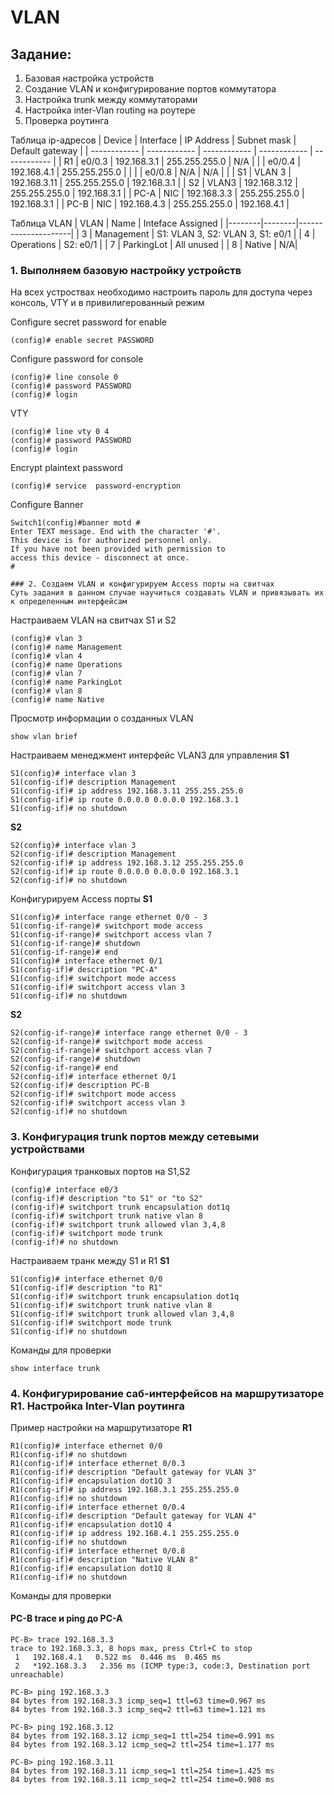 
# VLAN
##  Задание:
1. Базовая настройка устройств
2. Создание VLAN и конфигурирование портов коммутатора
3. Настройка trunk между коммутаторами
4. Настройка inter-Vlan routing на роутере
5. Проверка роутинга

Таблица ip-адресов
| Device  | Interface  | IP Address  |  Subnet mask  | Default gateway |
| ------------ | ------------ | ------------ | ------------ | ------------ |
| R1  | e0/0.3  | 192.168.3.1  |  255.255.255.0 | N/A |
|   |  e0/0.4 | 192.168.4.1  | 255.255.255.0 | |
|   | e0/0.8  | N/A | N/A | |
| S1  | VLAN 3 |  192.168.3.11 | 255.255.255.0 | 192.168.3.1 |
| S2  | VLAN3 | 192.168.3.12 | 255.255.255.0 | 192.168.3.1 |
| PC-A  | NIC | 192.168.3.3  | 255.255.255.0 | 192.168.3.1 |
| PC-B  | NIC | 192.168.4.3 | 255.255.255.0 | 192.168.4.1 |

Таблица VLAN
| VLAN | Name | Inteface Assigned |
|--------|--------|---------------------|
| 3 | Management | S1: VLAN 3, S2: VLAN 3, S1: e0/1 |
| 4 | Operations | S2: e0/1 |
| 7 | ParkingLot | All unused |
| 8 | Native | N/A|

### 1. Выполняем базовую настройку устройств
На всех устроствах необходимо настроить пароль для доступа через консоль, VTY и в привилигерованный режим

Configure secret password for enable
```
(config)# enable secret PASSWORD
```

Configure password for console
```
(config)# line console 0
(config)# password PASSWORD
(config)# login
```

VTY
```
(config)# line vty 0 4 
(config)# password PASSWORD
(config)# login
```

Encrypt plaintext password
```
(config)# service  password-encryption
```

Configure Banner
```
Switch1(config)#banner motd #
Enter TEXT message. End with the character '#'.
This device is for authorized personnel only.
If you have not been provided with permission to
access this device - disconnect at once.
#

### 2. Создаем VLAN и конфигурируем Access порты на свитчах
Суть задания в данном случае научиться создавать VLAN и привязывать их к определенным интерфейсам
```
Настраиваем VLAN на свитчах S1 и S2
```
(config)# vlan 3
(config)# name Management
(config)# vlan 4
(config)# name Operations
(config)# vlan 7
(config)# name ParkingLot
(config)# vlan 8
(config)# name Native
```

Просмотр информации о созданных VLAN
```
show vlan brief
```

Настраиваем менеджмент интерфейс VLAN3 для управления
**S1**
```
S1(config)# interface vlan 3
S1(config-if)# description Management
S1(config-if)# ip address 192.168.3.11 255.255.255.0
S1(config-if)# ip route 0.0.0.0 0.0.0.0 192.168.3.1
S1(config-if)# no shutdown
```

**S2**
```
S2(config)# interface vlan 3
S2(config-if)# description Management
S2(config-if)# ip address 192.168.3.12 255.255.255.0
S2(config-if)# ip route 0.0.0.0 0.0.0.0 192.168.3.1
S2(config-if)# no shutdown
```

Конфигурируем Access порты
**S1**
```
S1(config)# interface range ethernet 0/0 - 3
S1(config-if-range)# switchport mode access
S1(config-if-range)# switchport access vlan 7
S1(config-if-range)# shutdown
S1(config-if-range)# end
S1(config)# interface ethernet 0/1
S1(config-if)# description "PC-A"
S1(config-if)# switchport mode access
S1(config-if)# switchport access vlan 3
S1(config-if)# no shutdown
```

**S2**
```
S2(config-if-range)# interface range ethernet 0/0 - 3
S2(config-if-range)# switchport mode access
S2(config-if-range)# switchport access vlan 7
S2(config-if-range)# shutdown
S2(config-if-range)# end
S2(config-if)# interface ethernet 0/1
S2(config-if)# description PC-B
S2(config-if)# switchport mode access
S2(config-if)# switchport access vlan 3
S2(config-if)# no shutdown
```
### 3. Конфигурация trunk портов между сетевыми устройствами

Конфигурация транковых портов на S1,S2
```
(config)# interface e0/3
(config-if)# description "to S1" or "to S2"
(config-if)# switchport trunk encapsulation dot1q
(config-if)# switchport trunk native vlan 8
(config-if)# switchport trunk allowed vlan 3,4,8
(config-if)# switchport mode trunk
(config-if)# no shutdown
```

Настраиваем транк между S1 и R1
**S1**
```
S1(config)# interface ethernet 0/0
S1(config-if)# description "to R1"
S1(config-if)# switchport trunk encapsulation dot1q
S1(config-if)# switchport trunk native vlan 8
S1(config-if)# switchport trunk allowed vlan 3,4,8
S1(config-if)# switchport mode trunk
S1(config-if)# no shutdown
```

Команды для проверки
```
show interface trunk
```

### 4. Конфигурирование саб-интерфейсов на маршрутизаторе R1. Настройка Inter-Vlan роутинга
Пример настройки на маршрутизаторе **R1**
```
R1(config)# interface ethernet 0/0
R1(config-if)# no shutdown
R1(config-if)# interface ethernet 0/0.3
R1(config-if)# description "Default gateway for VLAN 3"
R1(config-if)# encapsulation dot1Q 3
R1(config-if)# ip address 192.168.3.1 255.255.255.0
R1(config-if)# no shutdown
R1(config-if)# interface ethernet 0/0.4
R1(config-if)# description "Default gateway for VLAN 4"
R1(config-if)# encapsulation dot1Q 4
R1(config-if)# ip address 192.168.4.1 255.255.255.0
R1(config-if)# no shutdown
R1(config-if)# interface ethernet 0/0.8
R1(config-if)# description "Native VLAN 8"
R1(config-if)# encapsulation dot1Q 8
R1(config-if)# no shutdown
```



Команды для проверки 
#### PC-B trace и ping до PC-A
```
PC-B> trace 192.168.3.3
trace to 192.168.3.3, 8 hops max, press Ctrl+C to stop
 1   192.168.4.1   0.522 ms  0.446 ms  0.465 ms
 2   *192.168.3.3   2.356 ms (ICMP type:3, code:3, Destination port unreachable)

PC-B> ping 192.168.3.3
84 bytes from 192.168.3.3 icmp_seq=1 ttl=63 time=0.967 ms
84 bytes from 192.168.3.3 icmp_seq=2 ttl=63 time=1.121 ms

PC-B> ping 192.168.3.12
84 bytes from 192.168.3.12 icmp_seq=1 ttl=254 time=0.991 ms
84 bytes from 192.168.3.12 icmp_seq=2 ttl=254 time=1.177 ms

PC-B> ping 192.168.3.11
84 bytes from 192.168.3.11 icmp_seq=1 ttl=254 time=1.425 ms
84 bytes from 192.168.3.11 icmp_seq=2 ttl=254 time=0.908 ms
```